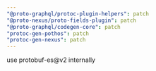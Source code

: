 ```yaml
---
"@proto-graphql/protoc-plugin-helpers": patch
"@proto-nexus/proto-fields-plugin": patch
"@proto-graphql/codegen-core": patch
"protoc-gen-pothos": patch
"protoc-gen-nexus": patch
---
```


use protobuf-es@v2 internally
